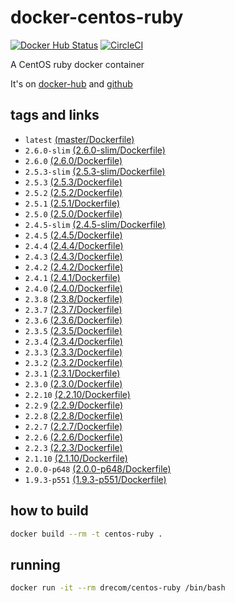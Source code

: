 # docker-centos-ruby
[![Docker Hub Status](https://dockerbuildbadges.quelltext.eu/status.svg?organization=drecom&repository=centos-ruby)](https://hub.docker.com/r/drecom/centos-ruby/)
[![CircleCI](https://circleci.com/gh/drecom/docker-centos-ruby/tree/master.svg?style=svg)](https://circleci.com/gh/drecom/docker-centos-ruby/tree/master)

A CentOS ruby docker container

It's on [docker-hub](https://hub.docker.com/r/drecom/centos-ruby/) and [github](https://github.com/drecom/docker-centos-ruby/)

## tags and links
* `latest` [(master/Dockerfile)](https://github.com/drecom/docker-centos-ruby/blob/master/Dockerfile)
* `2.6.0-slim` [(2.6.0-slim/Dockerfile)](https://github.com/drecom/docker-centos-ruby/blob/2.6.0-slim/Dockerfile)
* `2.6.0` [(2.6.0/Dockerfile)](https://github.com/drecom/docker-centos-ruby/blob/2.6.0/Dockerfile)
* `2.5.3-slim` [(2.5.3-slim/Dockerfile)](https://github.com/drecom/docker-centos-ruby/blob/2.5.3-slim/Dockerfile)
* `2.5.3` [(2.5.3/Dockerfile)](https://github.com/drecom/docker-centos-ruby/blob/2.5.3/Dockerfile)
* `2.5.2` [(2.5.2/Dockerfile)](https://github.com/drecom/docker-centos-ruby/blob/2.5.2/Dockerfile)
* `2.5.1` [(2.5.1/Dockerfile)](https://github.com/drecom/docker-centos-ruby/blob/2.5.1/Dockerfile)
* `2.5.0` [(2.5.0/Dockerfile)](https://github.com/drecom/docker-centos-ruby/blob/2.5.0/Dockerfile)
* `2.4.5-slim` [(2.4.5-slim/Dockerfile)](https://github.com/drecom/docker-centos-ruby/blob/2.4.5-slim/Dockerfile)
* `2.4.5` [(2.4.5/Dockerfile)](https://github.com/drecom/docker-centos-ruby/blob/2.4.5/Dockerfile)
* `2.4.4` [(2.4.4/Dockerfile)](https://github.com/drecom/docker-centos-ruby/blob/2.4.4/Dockerfile)
* `2.4.3` [(2.4.3/Dockerfile)](https://github.com/drecom/docker-centos-ruby/blob/2.4.3/Dockerfile)
* `2.4.2` [(2.4.2/Dockerfile)](https://github.com/drecom/docker-centos-ruby/blob/2.4.2/Dockerfile)
* `2.4.1` [(2.4.1/Dockerfile)](https://github.com/drecom/docker-centos-ruby/blob/2.4.1/Dockerfile)
* `2.4.0` [(2.4.0/Dockerfile)](https://github.com/drecom/docker-centos-ruby/blob/2.4.0/Dockerfile)
* `2.3.8` [(2.3.8/Dockerfile)](https://github.com/drecom/docker-centos-ruby/blob/2.3.8/Dockerfile)
* `2.3.7` [(2.3.7/Dockerfile)](https://github.com/drecom/docker-centos-ruby/blob/2.3.7/Dockerfile)
* `2.3.6` [(2.3.6/Dockerfile)](https://github.com/drecom/docker-centos-ruby/blob/2.3.6/Dockerfile)
* `2.3.5` [(2.3.5/Dockerfile)](https://github.com/drecom/docker-centos-ruby/blob/2.3.5/Dockerfile)
* `2.3.4` [(2.3.4/Dockerfile)](https://github.com/drecom/docker-centos-ruby/blob/2.3.4/Dockerfile)
* `2.3.3` [(2.3.3/Dockerfile)](https://github.com/drecom/docker-centos-ruby/blob/2.3.3/Dockerfile)
* `2.3.2` [(2.3.2/Dockerfile)](https://github.com/drecom/docker-centos-ruby/blob/2.3.2/Dockerfile)
* `2.3.1` [(2.3.1/Dockerfile)](https://github.com/drecom/docker-centos-ruby/blob/2.3.1/Dockerfile)
* `2.3.0` [(2.3.0/Dockerfile)](https://github.com/drecom/docker-centos-ruby/blob/2.3.0/Dockerfile)
* `2.2.10` [(2.2.10/Dockerfile)](https://github.com/drecom/docker-centos-ruby/blob/2.2.10/Dockerfile)
* `2.2.9` [(2.2.9/Dockerfile)](https://github.com/drecom/docker-centos-ruby/blob/2.2.9/Dockerfile)
* `2.2.8` [(2.2.8/Dockerfile)](https://github.com/drecom/docker-centos-ruby/blob/2.2.8/Dockerfile)
* `2.2.7` [(2.2.7/Dockerfile)](https://github.com/drecom/docker-centos-ruby/blob/2.2.7/Dockerfile)
* `2.2.6` [(2.2.6/Dockerfile)](https://github.com/drecom/docker-centos-ruby/blob/2.2.6/Dockerfile)
* `2.2.3` [(2.2.3/Dockerfile)](https://github.com/drecom/docker-centos-ruby/blob/2.2.3/Dockerfile)
* `2.1.10` [(2.1.10/Dockerfile)](https://github.com/drecom/docker-centos-ruby/blob/2.1.10/Dockerfile)
* `2.0.0-p648` [(2.0.0-p648/Dockerfile)](https://github.com/drecom/docker-centos-ruby/blob/2.0.0-p648/Dockerfile)
* `1.9.3-p551` [(1.9.3-p551/Dockerfile)](https://github.com/drecom/docker-centos-ruby/blob/1.9.3-p551/Dockerfile)

## how to build

```sh
docker build --rm -t centos-ruby .
```

## running

```sh
docker run -it --rm drecom/centos-ruby /bin/bash
```
